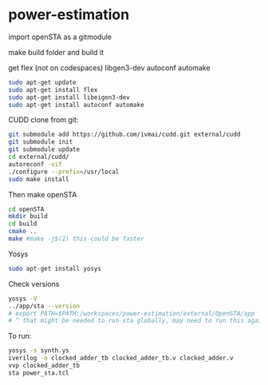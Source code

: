 # power-estimation

import openSTA as a gitmodule

make build folder and build it

get flex (not on codespaces)
libgen3-dev
autoconf automake
```sh
sudo apt-get update
sudo apt-get install flex
sudo apt-get install libeigen3-dev
sudo apt-get install autoconf automake

```


CUDD
clone from git:
```sh
git submodule add https://github.com/ivmai/cudd.git external/cudd
git submodule init
git submodule update
cd external/cudd/
autoreconf -vif
./configure --prefix=/usr/local
sudo make install
```


Then make openSTA
```sh
cd openSTA
mkdir build
cd build
cmake ..
make #make -j$(2) this could be faster
```

Yosys
```sh
sudo apt-get install yosys
```


Check versions
```sh
yosys -V
../app/sta --version
# export PATH=$PATH:/workspaces/power-estimation/external/OpenSTA/app 
# ^ that might be needed to run sta globally, may need to run this again if you close the terminal.
```

To run:
```sh
yosys -s synth.ys
iverilog -o clocked_adder_tb clocked_adder_tb.v clocked_adder.v
vvp clocked_adder_tb
sta power_sta.tcl
```